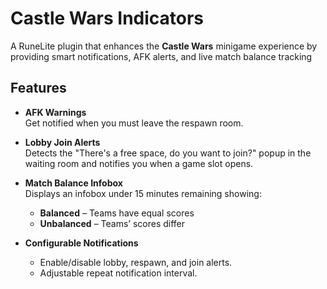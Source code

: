 # Castle Wars Indicators
A RuneLite plugin that enhances the **Castle Wars** minigame experience by providing smart notifications, AFK alerts, and live match balance tracking


## Features

- **AFK Warnings**  
  Get notified when you must leave the respawn room.

- **Lobby Join Alerts**  
  Detects the "There's a free space, do you want to join?" popup in the waiting room and notifies you when a game slot opens.

- **Match Balance Infobox**  
  Displays an infobox under 15 minutes remaining showing:
    - **Balanced** – Teams have equal scores
    - **Unbalanced** – Teams’ scores differ

- **Configurable Notifications**
    - Enable/disable lobby, respawn, and join alerts.
    - Adjustable repeat notification interval.